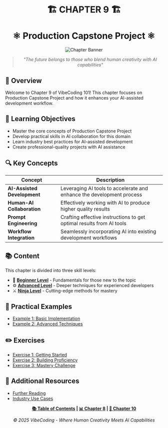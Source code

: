 <div align="center">

# 🏗️ CHAPTER 9 🏗️

# ⚛️ Production Capstone Project ⚛️

![Chapter Banner](https://i.imgur.com/XYZ123.png)

</div>

<div align="center">

> *"The future belongs to those who blend human creativity with AI capabilities"*

</div>

## 🌟 Overview

Welcome to Chapter 9 of VibeCoding 101! This chapter focuses on Production Capstone Project and how it enhances your AI-assisted development workflow.

## 🎯 Learning Objectives

- Master the core concepts of Production Capstone Project
- Develop practical skills in AI collaboration for this domain
- Learn industry best practices for AI-assisted development
- Create professional-quality projects with AI assistance

## 🔍 Key Concepts

| Concept | Description |
|---------|-------------|
| **AI-Assisted Development** | Leveraging AI tools to accelerate and enhance the development process |
| **Human-AI Collaboration** | Effectively working with AI to produce higher quality results |
| **Prompt Engineering** | Crafting effective instructions to get optimal results from AI tools |
| **Workflow Integration** | Seamlessly incorporating AI into existing development workflows |

## 📚 Content

This chapter is divided into three skill levels:

- 🔰 [**Beginner Level**](./Chapter_9_Beginner.md) - Fundamentals for those new to the topic
- ⚙️ [**Advanced Level**](./Chapter_9_Advanced.md) - Deeper techniques for experienced developers
- ⚔️ [**Ninja Level**](./Chapter_9_Ninja.md) - Cutting-edge methods for mastery

## 🧪 Practical Examples

- [Example 1: Basic Implementation](./examples/example_1.md)
- [Example 2: Advanced Techniques](./examples/example_2.md)

## ✏️ Exercises

- [Exercise 1: Getting Started](./exercises/exercise_1_placeholder.md)
- [Exercise 2: Building Proficiency](./exercises/exercise_2_placeholder.md) 
- [Exercise 3: Mastery Challenge](./exercises/exercise_3_placeholder.md)

## 📖 Additional Resources

- [Further Reading](./Further_Reading.md)
- [Industry Use Cases](./examples/industry_cases.md)

<div align="center">

**[📚 Table of Contents](../README.md) | [📊 Chapter 8](../Chapter_08_*) | [👥 Chapter 10](../Chapter_10_*)**

</div>

<div align="center">

*© 2025 VibeCoding - Where Human Creativity Meets AI Capabilities*

</div>
